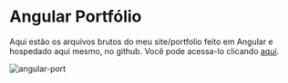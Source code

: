 # Angular Portfólio

Aqui estão os arquivos brutos do meu site/portfolio feito em Angular e hospedado aqui mesmo, no github. 
Você pode acessa-lo clicando [aqui](https://shacalliitto.github.io/#/home).

![angular-port](https://user-images.githubusercontent.com/84084794/137998988-5a8c1e9a-be4f-4d54-8700-b830eeeb8a4a.png)
